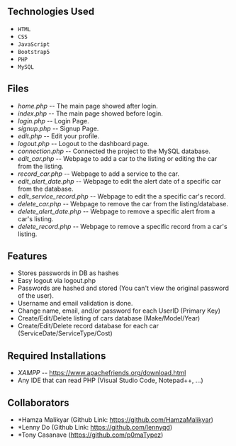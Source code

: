 ## Technologies Used
- `HTML`
- `CSS`
- `JavaScript`
- `Bootstrap5`
- `PHP`
- `MySQL`
## Files
- *home.php* -- The main page showed after login.
- *index.php* -- The main page showed before login.
- *login.php* -- Login Page.
- *signup.php* -- Signup Page.
- *edit.php* -- Edit your profile.
- *logout.php* -- Logout to the dashboard page.
- *connection.php* -- Connected the project to the MySQL database.
- *edit_car.php* -- Webpage to add a car to the listing or editing the car from the listing.
- *record_car.php* -- Webpage to add a service to the car.
- *edit_alert_date.php* -- Webpage to edit the alert date of a specific car from the database.
- *edit_service_record.php* -- Webpage to edit the a specific car's record.
- *delete_car.php* -- Webpage to remove the car from the listing/database.
- *delete_alert_date.php* -- Webpage to remove a specific alert from a car's listing.
- *delete_record.php* -- Webpage to remove a specific record from a car's listing.
## Features
* Stores passwords in DB as hashes
* Easy logout via logout.php
* Passwords are hashed and stored (You can't view the original password of the user).
* Username and email validation is done.
* Change name, email, and/or password for each UserID (Primary Key)
* Create/Edit/Delete listing of cars database (Make/Model/Year)
* Create/Edit/Delete record database for each car (ServiceDate/ServiceType/Cost)


## Required Installations
- *XAMPP* -- https://www.apachefriends.org/download.html
- Any IDE that can read PHP (Visual Studio Code, Notepad++, ...)

## Collaborators
- *Hamza Malikyar (Github Link: https://github.com/HamzaMalikyar)
- *Lenny Do (Github Link: https://github.com/lennyqd)
- *Tony Casanave (https://github.com/p0maTypez)
